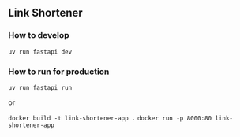 ## Link Shortener

### How to develop

`uv run fastapi dev`

### How to run for production

`uv run fastapi run`

or

`docker build -t link-shortener-app .`
`docker run -p 8000:80 link-shortener-app`
